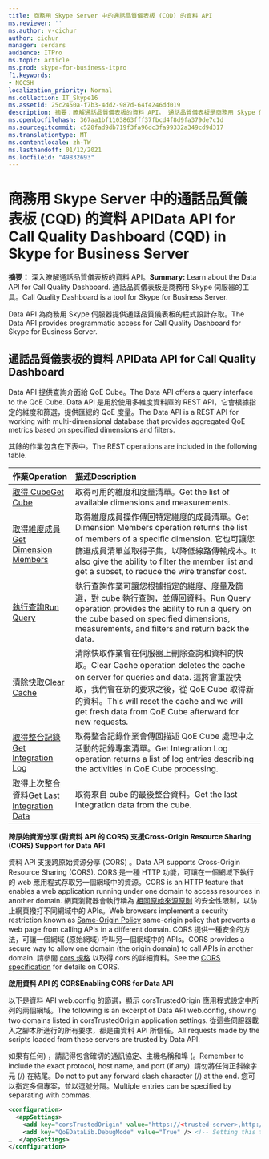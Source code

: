 ```yaml
---
title: 商務用 Skype Server 中的通話品質儀表板 (CQD) 的資料 API
ms.reviewer: ''
ms.author: v-cichur
author: cichur
manager: serdars
audience: ITPro
ms.topic: article
ms.prod: skype-for-business-itpro
f1.keywords:
- NOCSH
localization_priority: Normal
ms.collection: IT_Skype16
ms.assetid: 25c2450a-f7b3-4dd2-987d-64f4246dd019
description: 摘要：瞭解通話品質儀表板的資料 API。 通話品質儀表板是商務用 Skype 伺服器的工具。
ms.openlocfilehash: 367aa1bf1103863fff37fbcd4f8d9fa379de7c1d
ms.sourcegitcommit: c528fad9db719f3fa96dc3fa99332a349cd9d317
ms.translationtype: MT
ms.contentlocale: zh-TW
ms.lasthandoff: 01/12/2021
ms.locfileid: "49832693"
---
```

# <a name="data-api-for-call-quality-dashboard-cqd-in-skype-for-business-server"></a><span data-ttu-id="57426-104">商務用 Skype Server 中的通話品質儀表板 (CQD) 的資料 API</span><span class="sxs-lookup"><span data-stu-id="57426-104">Data API for Call Quality Dashboard (CQD) in Skype for Business Server</span></span>
 
<span data-ttu-id="57426-105">**摘要：** 深入瞭解通話品質儀表板的資料 API。</span><span class="sxs-lookup"><span data-stu-id="57426-105">**Summary:** Learn about the Data API for Call Quality Dashboard.</span></span> <span data-ttu-id="57426-106">通話品質儀表板是商務用 Skype 伺服器的工具。</span><span class="sxs-lookup"><span data-stu-id="57426-106">Call Quality Dashboard is a tool for Skype for Business Server.</span></span>
  
<span data-ttu-id="57426-107">Data API 為商務用 Skype 伺服器提供通話品質儀表板的程式設計存取。</span><span class="sxs-lookup"><span data-stu-id="57426-107">The Data API provides programmatic access for Call Quality Dashboard for Skype for Business Server.</span></span>
  
## <a name="data-api-for-call-quality-dashboard"></a><span data-ttu-id="57426-108">通話品質儀表板的資料 API</span><span class="sxs-lookup"><span data-stu-id="57426-108">Data API for Call Quality Dashboard</span></span>

<span data-ttu-id="57426-109">Data API 提供查詢介面給 QoE Cube。</span><span class="sxs-lookup"><span data-stu-id="57426-109">The Data API offers a query interface to the QoE Cube.</span></span> <span data-ttu-id="57426-110">Data API 是用於使用多維度資料庫的 REST API，它會根據指定的維度和篩選，提供匯總的 QoE 度量。</span><span class="sxs-lookup"><span data-stu-id="57426-110">The Data API is a REST API for working with multi-dimensional database that provides aggregated QoE metrics based on specified dimensions and filters.</span></span>
  
<span data-ttu-id="57426-111">其餘的作業包含在下表中。</span><span class="sxs-lookup"><span data-stu-id="57426-111">The REST operations are included in the following table.</span></span>
  

|<span data-ttu-id="57426-112">**作業**</span><span class="sxs-lookup"><span data-stu-id="57426-112">**Operation**</span></span>|<span data-ttu-id="57426-113">**描述**</span><span class="sxs-lookup"><span data-stu-id="57426-113">**Description**</span></span>|
|:-----|:-----|
|[<span data-ttu-id="57426-114">取得 Cube</span><span class="sxs-lookup"><span data-stu-id="57426-114">Get Cube</span></span>](get-cube.md) <br/> |<span data-ttu-id="57426-115">取得可用的維度和度量清單。</span><span class="sxs-lookup"><span data-stu-id="57426-115">Get the list of available dimensions and measurements.</span></span>  <br/> |
|[<span data-ttu-id="57426-116">取得維度成員</span><span class="sxs-lookup"><span data-stu-id="57426-116">Get Dimension Members</span></span>](get-dimension-members.md) <br/> |<span data-ttu-id="57426-117">取得維度成員操作傳回特定維度的成員清單。</span><span class="sxs-lookup"><span data-stu-id="57426-117">Get Dimension Members operation returns the list of members of a specific dimension.</span></span> <span data-ttu-id="57426-118">它也可讓您篩選成員清單並取得子集，以降低線路傳輸成本。</span><span class="sxs-lookup"><span data-stu-id="57426-118">It also give the ability to filter the member list and get a subset, to reduce the wire transfer cost.</span></span>  <br/> |
|[<span data-ttu-id="57426-119">執行查詢</span><span class="sxs-lookup"><span data-stu-id="57426-119">Run Query</span></span>](run-query.md) <br/> |<span data-ttu-id="57426-120">執行查詢作業可讓您根據指定的維度、度量及篩選，對 cube 執行查詢，並傳回資料。</span><span class="sxs-lookup"><span data-stu-id="57426-120">Run Query operation provides the ability to run a query on the cube based on specified dimensions, measurements, and filters and return back the data.</span></span>  <br/> |
|[<span data-ttu-id="57426-121">清除快取</span><span class="sxs-lookup"><span data-stu-id="57426-121">Clear Cache</span></span>](clear-cache.md) <br/> |<span data-ttu-id="57426-122">清除快取作業會在伺服器上刪除查詢和資料的快取。</span><span class="sxs-lookup"><span data-stu-id="57426-122">Clear Cache operation deletes the cache on server for queries and data.</span></span> <span data-ttu-id="57426-123">這將會重設快取，我們會在新的要求之後，從 QoE Cube 取得新的資料。</span><span class="sxs-lookup"><span data-stu-id="57426-123">This will reset the cache and we will get fresh data from QoE Cube afterward for new requests.</span></span>  <br/> |
|[<span data-ttu-id="57426-124">取得整合記錄</span><span class="sxs-lookup"><span data-stu-id="57426-124">Get Integration Log</span></span>](get-integration-log.md) <br/> |<span data-ttu-id="57426-125">取得整合記錄作業會傳回描述 QoE Cube 處理中之活動的記錄專案清單。</span><span class="sxs-lookup"><span data-stu-id="57426-125">Get Integration Log operation returns a list of log entries describing the activities in QoE Cube processing.</span></span>  <br/> |
|[<span data-ttu-id="57426-126">取得上次整合資料</span><span class="sxs-lookup"><span data-stu-id="57426-126">Get Last Integration Data</span></span>](get-last-integration-data.md) <br/> |<span data-ttu-id="57426-127">取得來自 cube 的最後整合資料。</span><span class="sxs-lookup"><span data-stu-id="57426-127">Get the last integration data from the cube.</span></span>  <br/> |
   
 <span data-ttu-id="57426-128">**跨原始資源分享 (對資料 API 的 CORS) 支援**</span><span class="sxs-lookup"><span data-stu-id="57426-128">**Cross-Origin Resource Sharing (CORS) Support for Data API**</span></span>
  
<span data-ttu-id="57426-129">資料 API 支援跨原始資源分享 (CORS) 。</span><span class="sxs-lookup"><span data-stu-id="57426-129">Data API supports Cross-Origin Resource Sharing (CORS).</span></span> <span data-ttu-id="57426-130">CORS 是一種 HTTP 功能，可讓在一個網域下執行的 web 應用程式存取另一個網域中的資源。</span><span class="sxs-lookup"><span data-stu-id="57426-130">CORS is an HTTP feature that enables a web application running under one domain to access resources in another domain.</span></span> <span data-ttu-id="57426-131">網頁瀏覽器會執行稱為 [相同原始來源原則](https://www.w3.org/Security/wiki/Same_Origin_Policy) 的安全性限制，以防止網頁撥打不同網域中的 APIs。</span><span class="sxs-lookup"><span data-stu-id="57426-131">Web browsers implement a security restriction known as [Same-Origin Policy](https://www.w3.org/Security/wiki/Same_Origin_Policy) same-origin policy that prevents a web page from calling APIs in a different domain.</span></span> <span data-ttu-id="57426-132">CORS 提供一種安全的方法，可讓一個網域 (原始網域) 呼叫另一個網域中的 APIs。</span><span class="sxs-lookup"><span data-stu-id="57426-132">CORS provides a secure way to allow one domain (the origin domain) to call APIs in another domain.</span></span> <span data-ttu-id="57426-133">請參閱 [cors 規格](https://www.w3.org/TR/cors/) 以取得 cors 的詳細資料。</span><span class="sxs-lookup"><span data-stu-id="57426-133">See the [CORS specification](https://www.w3.org/TR/cors/) for details on CORS.</span></span>
  
 <span data-ttu-id="57426-134">**啟用資料 API 的 CORS**</span><span class="sxs-lookup"><span data-stu-id="57426-134">**Enabling CORS for Data API**</span></span>
  
 <span data-ttu-id="57426-135">以下是資料 API web.config 的節選，顯示 corsTrustedOrigin 應用程式設定中所列的兩個網域。</span><span class="sxs-lookup"><span data-stu-id="57426-135">The following is an excerpt of Data API web.config, showing two domains listed in corsTrustedOrigin application settings.</span></span> <span data-ttu-id="57426-136">從這些伺服器載入之腳本所進行的所有要求，都是由資料 API 所信任。</span><span class="sxs-lookup"><span data-stu-id="57426-136">All requests made by the scripts loaded from these servers are trusted by Data API.</span></span>
  
<span data-ttu-id="57426-137">如果有任何) ，請記得包含確切的通訊協定、主機名稱和埠 (。</span><span class="sxs-lookup"><span data-stu-id="57426-137">Remember to include the exact protocol, host name, and port (if any).</span></span> <span data-ttu-id="57426-138">請勿將任何正斜線字元 (/) 在結尾。</span><span class="sxs-lookup"><span data-stu-id="57426-138">Do not to put any forward slash character (/) at the end.</span></span> <span data-ttu-id="57426-139">您可以指定多個專案，並以逗號分隔。</span><span class="sxs-lookup"><span data-stu-id="57426-139">Multiple entries can be specified by separating with commas.</span></span>
  
```xml
<configuration>
  <appSettings>
    <add key="corsTrustedOrigin" value="https://<trusted-server>,http://<another-trusted-domain>:8080" /> <!-- Domains which are trusted to get the data -->
    <add key="QoEDataLib.DebugMode" value="True" /> <!-- Setting this to True, allows seeing of the detail logs in status page -->
…  </appSettings>
</configuration>
```



